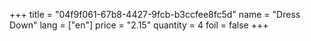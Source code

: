 +++
title = "04f9f061-67b8-4427-9fcb-b3ccfee8fc5d"
name = "Dress Down"
lang = ["en"]
price = "2.15"
quantity = 4
foil = false
+++
